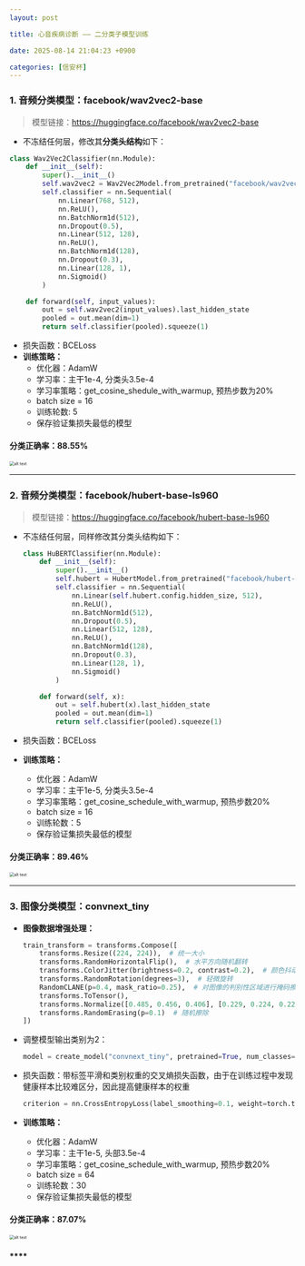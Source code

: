 ```yaml
---
layout: post

title: 心音疾病诊断 —— 二分类子模型训练

date: 2025-08-14 21:04:23 +0900

categories: [信安杯]
---
```


### 1. 音频分类模型：facebook/wav2vec2-base

> 模型链接：https://huggingface.co/facebook/wav2vec2-base

- 不冻结任何层，修改其**分类头结构**如下：


```python
class Wav2Vec2Classifier(nn.Module):
    def __init__(self):
        super().__init__()
        self.wav2vec2 = Wav2Vec2Model.from_pretrained("facebook/wav2vec2-base")
        self.classifier = nn.Sequential(
            nn.Linear(768, 512),
            nn.ReLU(),
            nn.BatchNorm1d(512),
            nn.Dropout(0.5),
            nn.Linear(512, 128),
            nn.ReLU(),
            nn.BatchNorm1d(128),
            nn.Dropout(0.3),
            nn.Linear(128, 1),
            nn.Sigmoid()
        )

    def forward(self, input_values):
        out = self.wav2vec2(input_values).last_hidden_state
        pooled = out.mean(dim=1)
        return self.classifier(pooled).squeeze(1)
```

- 损失函数：BCELoss
- **训练策略：**
  - 优化器：AdamW
  - 学习率：主干1e-4, 分类头3.5e-4
  - 学习率策略：get_cosine_shedule_with_warmup, 预热步数为20%
  - batch size = 16
  - 训练轮数: 5
  - 保存验证集损失最低的模型

#### 分类正确率：88.55%

<p>
    <img src="https://hhhi21g.github.io/assets/img/xinan/x6.png" alt="alt text" style="zoom:50%;" />
</p>

****

### 2. 音频分类模型：facebook/hubert-base-ls960

> 模型链接：https://huggingface.co/facebook/hubert-base-ls960

- 不冻结任何层，同样修改其分类头结构如下：

  ```python
  class HuBERTClassifier(nn.Module):
      def __init__(self):
          super().__init__()
          self.hubert = HubertModel.from_pretrained("facebook/hubert-base-ls960")
          self.classifier = nn.Sequential(
              nn.Linear(self.hubert.config.hidden_size, 512),
              nn.ReLU(),
              nn.BatchNorm1d(512),
              nn.Dropout(0.5),
              nn.Linear(512, 128),
              nn.ReLU(),
              nn.BatchNorm1d(128),
              nn.Dropout(0.3),
              nn.Linear(128, 1),
              nn.Sigmoid()
          )
  
      def forward(self, x):
          out = self.hubert(x).last_hidden_state
          pooled = out.mean(dim=1)
          return self.classifier(pooled).squeeze(1)
  ```

- 损失函数：BCELoss

- **训练策略：**

  - 优化器：AdamW
  - 学习率：主干1e-5, 分类头3.5e-4
  - 学习率策略：get_cosine_schedule_with_warmup, 预热步数20%
  - batch size = 16
  - 训练轮数：5
  - 保存验证集损失最低的模型

#### 分类正确率：89.46%

<p>
    <img src="https://hhhi21g.github.io/assets/img/xinan/x7.png" alt="alt text" style="zoom:50%;" />
</p>

****

### 3. 图像分类模型：convnext_tiny

- **图像数据增强处理：**

  ```python
  train_transform = transforms.Compose([
      transforms.Resize((224, 224)),  # 统一大小
      transforms.RandomHorizontalFlip(),  # 水平方向随机翻转
      transforms.ColorJitter(brightness=0.2, contrast=0.2),  # 颜色抖动
      transforms.RandomRotation(degrees=3),  # 轻微旋转
      RandomCLANE(p=0.4, mask_ratio=0.25),  # 对图像的判别性区域进行掩码擦除
      transforms.ToTensor(),
      transforms.Normalize([0.485, 0.456, 0.406], [0.229, 0.224, 0.225]),
      transforms.RandomErasing(p=0.1)  # 随机擦除
  ])
  ```

- 调整模型输出类别为2：

  ```python
  model = create_model("convnext_tiny", pretrained=True, num_classes=NUM_CLASSES)
  ```

- 损失函数：带标签平滑和类别权重的交叉熵损失函数，由于在训练过程中发现健康样本比较难区分，因此提高健康样本的权重

  ```python
  criterion = nn.CrossEntropyLoss(label_smoothing=0.1, weight=torch.tensor([1.1, 0.9]).to(DEVICE))
  ```

- **训练策略：**
  - 优化器：AdamW
  - 学习率：主干1e-5, 头部3.5e-4
  - 学习率策略：get_cosine_schedule_with_warmup, 预热步数20%
  - batch size = 64
  - 训练轮数：30
  - 保存验证集损失最低的模型

#### 分类正确率：87.07%

<p>
    <img src="https://hhhi21g.github.io/assets/img/xinan/x8.png" alt="alt text" style="zoom:50%;" />
</p>

#### ****